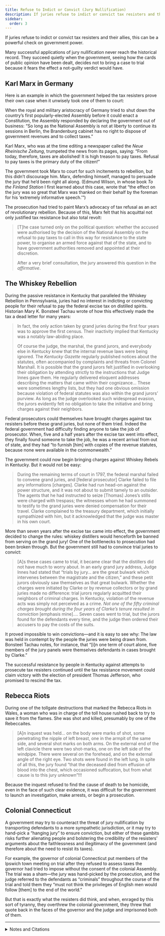 ```yaml
---
title: Refuse to Indict or Convict (Jury Nullification)
description: If juries refuse to indict or convict tax resisters and their allies, this can be a powerful check on government power.
sidebar:
  order: 3
---
```

If juries refuse to indict or convict tax resisters and their allies, this can be a powerful check on government power.

Many successful applications of jury nullification never reach the historical record.
They succeed quietly when the government, seeing how the cards of public opinion have been dealt, decides not to bring a case to trial because it fears the effect a not-guilty verdict would have.

## Karl Marx in Germany

Here is an example in which the government helped the tax resisters prove their own case when it unwisely took one of them to court:

When the royal and military aristocracy of Germany tried to shut down the country’s first popularly-elected Assembly before it could enact a Constitution, the Assembly responded by declaring the government out of business:
“So long as the National Assembly is not at liberty to continue its sessions in Berlin, the Brandenburg cabinet has no right to dispose of government revenues and to collect taxes.”

Karl Marx, who was at the time editing a newspaper called the <i>Neue Rheinische Zeitung</i>, trumpeted the news from its pages, saying:
“From today, therefore, taxes are abolished! It is high treason to pay taxes. Refusal to pay taxes is the primary duty of the citizen!”

The government took Marx to court for such incitements to rebellion, but this didn’t discourage him.
Marx, defending himself, managed to persuade the jury that he’d been right all along.
(Edmund Wilson, in whose book <i>To the Finland Station</i> I first learned about this case, wrote that “the effect on the jury was so great that Marx was thanked on their behalf by the foreman for his ‘extremely informative speech.’”)

The prosecution had tried to paint Marx’s advocacy of tax refusal as an act of revolutionary rebellion.
Because of this, Marx felt that his acquittal not only justified tax resistance but also total revolt:

> [T]he case turned only on the political question: whether the accused were authorised by the decision of the National Assembly on the refusal to pay taxes to call in this way for resistance to the state power, to organise an armed force against that of the state, and to have government authorities removed and appointed at their discretion.
>
> After a very brief consultation, the jury answered this question in the <em>affirmative</em>.

## The Whiskey Rebellion

During the passive resistance in Kentucky that paralleled the Whiskey Rebellion in Pennsylvania, juries had no interest in indicting or convicting people for their refusal to pay the federal excise tax on distilled spirits.
Historian Mary K. Bonsteel Tachau wrote of how this effectively made the tax a dead letter for many years:

> In fact, the only action taken by grand juries during the first four years was to approve the first census. Their inactivity implied that Kentucky was a notably law-abiding place.
>
> Of course the judge, the marshal, the grand jurors, and everybody else in Kentucky knew that the internal revenue laws were being ignored. The <i>Kentucky Gazette</i> regularly published notices about the statutes, often accompanied by complaints and threats from Colonel Marshall. It is possible that the grand jurors felt justified in overlooking their obligation by attending strictly to the instructions that Judge Innes gave them. He regularly delivered eloquent addresses describing the matters that came within their cognizance… These were sometimes lengthy lists, but they had one obvious omission because violation of federal statutes was also within the grand jurors’ purview. As long as the judge overlooked such widespread evasion, the jurors evidently felt no obligation to take the initiative and bring charges against their neighbors.

Federal prosecutors could themselves have brought charges against tax resisters before these grand juries, but none of them tried.
Indeed the federal government had difficulty finding anyone to take the job of prosecutor.
When, five and a half years after the excise tax went into effect, they finally found someone to take the job, he was a recent arrival from out of state, and they had “to furnish [him] with copies of the revenue statutes, because none were available in the commonwealth.”

The government could now begin bringing charges against Whiskey Rebels in Kentucky.
But it would not be easy:

> During the remaining terms of court in 1797, the federal marshal failed to convene grand juries, and [federal prosecutor] Clarke failed to file any informations [charges]. Clarke had run head-on against the power structure, and it was not about to submit tamely to an outsider. The agents that he had instructed to seize [Thomas] Jones’s stills were charged with trespass; the witnesses whom he had summoned to testify to the grand juries were denied compensation for their travel. Clarke complained to the treasury department, which initially sympathized with him, but it acknowledged that the judge was master in his own court.

More than seven years after the excise tax came into effect, the government decided to change the rules:
whiskey distillers would henceforth be banned from serving on the grand jury!
One of the bottlenecks to prosecution had been broken through.
But the government still had to convince trial juries to convict:

> [A]s these cases came to trial, it became clear that the distillers did not have much to worry about. In an early grand jury address, Judge Innes had stated that “trials by jury… are the great bulwark which intervenes between the magistrate and the citizen,” and these petit jurors obviously saw themselves as that great bulwark. Whether the charges were initiated by Clarke or by revenue collectors or by grand juries made no difference: trial jurors regularly acquitted their neighbors of criminal charges. In Kentucky, violation of the revenue acts was simply not perceived as a crime. <em>Not one of the fifty criminal charges brought during the four years of Clarke’s tenure resulted in conviction</em> [emphasis mine].… Seven cases went to trial, but the jurors found for the defendants every time, and the judge then ordered their accusers to pay the costs of the suits.

It proved impossible to win convictions—and it is easy to see why:
The law was held in contempt by the people the juries were being drawn from.
Bonsteel Tachau notes, for instance, that “[i]n one term of court alone, five members of the jury panels were themselves defendants in cases brought by Clarke.”

The successful resistance by people in Kentucky against attempts to prosecute tax resisters continued until the tax resistance movement could claim victory with the election of president Thomas Jefferson, who promised to rescind the tax.

## Rebecca Riots

During one of the tollgate destructions that marked the Rebecca Riots in Wales, a woman who was in charge of the toll house rushed back to try to save it from the flames.
She was shot and killed, presumably by one of the Rebeccaites.

> [A]n inquest was held… on the body were marks of shot, some penetrating the nipple of left breast, one in the armpit of the same side, and several shot marks on both arms. On the external end of the left clavicle there were two shot-marks, one on the left side of the windpipe. There were several on the forehead, and on the external angle of the right eye. Two shots were found in the left lung. In spite of all this, the jury found “that the deceased died from effusion of blood into the chest, which occasioned suffocation, but from what cause is to this jury unknown”!!!

Because the inquest refused to find the cause of death to be homicide, even in the face of such clear evidence, it was difficult for the government to launch an investigation, make arrests, or begin a prosecution.

## Colonial Connecticut

A government may try to counteract the threat of jury nullification by transporting defendants to a more sympathetic jurisdiction, or it may try to hand-pick a “hanging jury” to ensure conviction, but either of these gambits risks further alienating people and bolstering the credibility of the resisters’ arguments about the faithlessness and illegitimacy of the government (and therefore about the need to resist its taxes).

For example, the governor of colonial Connecticut put members of the Ipswich town meeting on trial after they refused to assess taxes the governor had tried to impose without the consent of the colonial Assembly.
The trial was a sham—the jury was hand-picked by the prosecution, and the judge referred to the defendants as “criminals” throughout the course of the trial and told them they “must not think the privileges of English men would follow [them] to the end of the world.”

But that is exactly what the resisters did think, and when, enraged by this sort of tyranny, they overthrew the colonial government, they threw that quote back in the faces of the governor and the judge and imprisoned both of them.

<hr />

<details>
<summary>Notes and Citations</summary>

* Marx, Karl “No Tax Payments!” <i>Neue Rheinische Zeitung</i> No. 145, 17 November 1848 (special supplement), translated by the Marx-Engels Institute
* Marx, Karl “The Tax-Refusal Trial” <i>Neue Rheinische Zeitung</i> No. 218, 10 February 1849, translated by the Marx-Engels Institute
* Wilson, Edmund <i>To the Finland Station</i> (2003 NY Review of Books edition, p. 170)
* Bonsteel Tachau, Mary K. “The Whiskey Rebellion in Kentucky: A Forgotten Episode of Civil Disobedience” <i>Journal of the Early Republic</i> Vol. 2, No. 3 (Autumn, 1982), pp. 239–59
* Evans, Henry Tobit <i>Rebecca Riots!</i> (2010 ed.) p. 152
* Neal, Daniel <i>The History of New-England</i>, Vol. II (1747) p. 65

</details>
